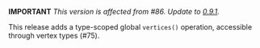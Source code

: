 **IMPORTANT** *This version is affected from #86. Update to [0.9.1](https://github.com/bio4j/angulillos/releases/tag/v0.9.1).*

This release adds a type-scoped global `vertices()` operation, accessible through vertex types (#75).
